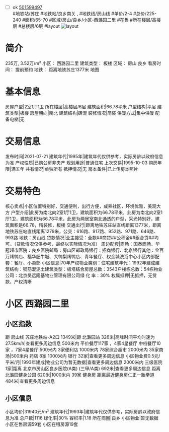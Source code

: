 - [ ] ok [501599497](https://bj.5i5j.com/ershoufang/501599497.html)  
 #地铁站/苏庄 #地铁站/良乡南关 ,  #地铁线/房山线
#单价/2-4 #总价/225-240 #面积/65-70   #区域/房山/良乡/小区-西潞园二里 #在售 #所在楼层/高楼层 #总楼层/6层 #layout 
![layout](http://image2a.5i5j.com/scm/HOUSE_CUSTOMER/5a715a1615fd4a9fa098c9dfb0cc1a69.jpg_P5.jpg) 
# 简介 
 235万,  3.52万/m² 
小区： 西潞园二里
建筑类型： 板楼
区域： 房山 良乡
看房时间： 提前预约
地铁： 距离地铁苏庄1377米 地图
# 基本信息 
 房屋户型|2室1厅1卫
所在楼层|高楼层/6层
建筑面积|66.78平米
户型结构|平层
建筑类型|板楼
房屋朝向|南北
建筑结构|砖混
装修情况|简装
供暖方式|集中供暖
配备电梯|无
# 交易信息 
 发布时间|2021-07-21
建筑年代|1995年|建筑年代仅供参考，实际房龄以政府信息为准
产权性质|已购公房非央产
规划用途|普通住宅
上次交易|1995-10-03
购房年限|满五年
共有情况|单独所有
抵押情况|无
房本备件|已上传房本照片
# 交易特色 
 核心卖点|小区位置特别好，交通便利，出行方便，成熟社区，环境优雅，美观大方
户型介绍|此房为南北向2室1厅1卫，建筑面积为66.78平米，此房为南北向2室1厅1卫，建筑面积为66.78平米，此房为两居室南北通透的户型，采光特别好，建筑面积是66.78，精装修，板楼
交通出行|距离地铁苏庄站直线距离1377米，距离地铁苏庄站直线距离1279米，公交：616路、917路、952路、971路、646路、993路 地铁：房山线
贷款情况|业主接受：全款##商贷##公积金##组合贷##均可。（贷款情况仅供参考，最终以实际情况为准）
周边配套|商场：国泰商场、华冠超市医院：良乡医院邮局：房山区邮政局银行：招商银行、北京银行其他：金百万烤鸭店、福华肥牛城、大鸭梨烤鸭店、青年餐厅、权金城洗浴中心小区内部配套：餐厅、小卖部
小区信息|70年产权物业类别：住宅建筑年代：1992年建成建筑结构：钢筋混泥土建筑类型：板塔结合房屋总数：3543户楼栋总数：54栋物业公司：北京昊远隆基物业管理有限公司绿 化 率：30%
权属抵押|无抵押，无贷款，产权清晰
# 小区 西潞园二里
## 小区指数 
 距 房山线 苏庄地铁站-A2口 1349米|距 北潞园站 326米|高峰时间平均时速为27.5km/h|查看更多周边信息
500米内 平价餐厅117家 ，4家4星餐厅
中档餐厅10家 ，7家4星餐厅|500米内 3家便利店
1000米内 78家综合超市
2000米内 35家商场|500米内 药店 8家
1000米内 银行 32家|查看更多周边信息
小区物业费0.5元/平米/月|1993年建成|物业公司为暂无数据|查看更多周边信息
2000米内 三级医院 1家|距离 北京市房山区良乡医院(A类) (三甲/A类) 692米|查看更多周边信息
距离 北潞园健身公园 620米|1000米内 39家 健身房
距离最近健身房仁正一跆拳道 484米|查看更多周边信息
## 小区信息 
 小区均价|31940元/m²
建筑年代|1993年|建筑年代仅供参考，实际房龄以政府信息为准
总户数|1116
绿化率|30%
容积率|1.18
所在商圈|良乡
小区物业|暂无数据
小区在售房源59套
小区在租房源19套
